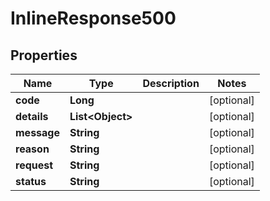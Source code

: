 

# InlineResponse500


## Properties

Name | Type | Description | Notes
------------ | ------------- | ------------- | -------------
**code** | **Long** |  |  [optional]
**details** | **List&lt;Object&gt;** |  |  [optional]
**message** | **String** |  |  [optional]
**reason** | **String** |  |  [optional]
**request** | **String** |  |  [optional]
**status** | **String** |  |  [optional]



